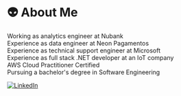 # 👽 About Me
Working as analytics engineer at Nubank<br>Experience as data engineer at Neon Pagamentos <br>Experience as technical support engineer at Microsoft<br>Experience as full stack .NET developer at an IoT company<br>AWS Cloud Practitioner Certified<br>Pursuing a bachelor's degree in Software Engineering

[![LinkedIn](https://img.shields.io/badge/LinkedIn-%230077B5.svg?logo=linkedin&logoColor=white)](https://linkedin.com/in/noahlaudano)


<!-- Proudly created with GPRM ( https://gprm.itsvg.in ) -->

